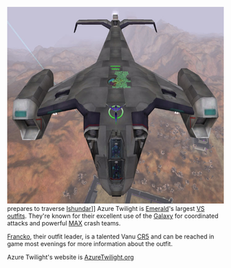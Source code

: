 ![](images/AT_akkan_to_kusag.jpg "fig:AT_akkan_to_kusag.jpg") prepares to
traverse [Ishundar](../locations/Ishundar.md)\]\] Azure Twilight is
[Emerald](../etc/Emerald.md)'s largest [VS](../etc/Vanu_Sovereignty.md)
[outfits](../terminology/Outfit.md). They're known for their excellent use of
the [Galaxy](../vehicles/Galaxy.md) for coordinated attacks and powerful
[MAX](../items/Mechanized_Assault_Exo-Suit.md) crash teams.

[Francko](user:Francko.md), their outfit leader, is a talented
Vanu [CR5](../terminology/Command_Rank.md) and can be reached in game most
evenings for more information about the outfit.

Azure Twilight's website is
[AzureTwilight.org](http://www.azuretwilight.org)
